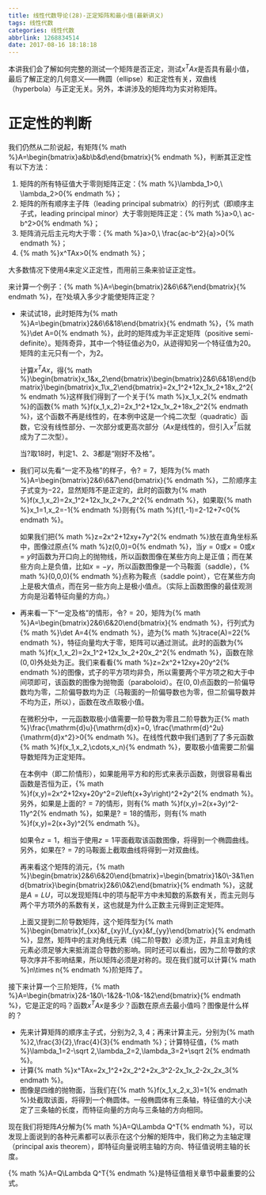 ```yaml
---
title: 线性代数导论(28)-正定矩阵和最小值(最新讲义)
tags: 线性代数
categories: 线性代数
abbrlink: 1268834514
date: 2017-08-16 18:18:18
---
```


<!-- toc -->
<!-- more -->

本讲我们会了解如何完整的测试一个矩阵是否正定，测试$x^TAx$是否具有最小值，最后了解正定的几何意义——椭圆（ellipse）和正定性有关，双曲线（hyperbola）与正定无关。另外，本讲涉及的矩阵均为实对称矩阵。

# 正定性的判断

我们仍然从二阶说起，有矩阵{% math %}A=\begin{bmatrix}a&b\\b&d\end{bmatrix}{% endmath %}，判断其正定性有以下方法：

1. 矩阵的所有特征值大于零则矩阵正定：{% math %}\lambda_1>0,\ \lambda_2>0{% endmath %}；
2. 矩阵的所有顺序主子阵（leading principal submatrix）的行列式（即顺序主子式，leading principal minor）大于零则矩阵正定：{% math %}a>0,\ ac-b^2>0{% endmath %}；
3. 矩阵消元后主元均大于零：{% math %}a>0,\ \frac{ac-b^2}{a}>0{% endmath %}；
4. {% math %}x^TAx>0{% endmath %}；

大多数情况下使用4来定义正定性，而用前三条来验证正定性。

来计算一个例子：{% math %}A=\begin{bmatrix}2&6\\6&?\end{bmatrix}{% endmath %}，在$?$处填入多少才能使矩阵正定？

* 来试试$18$，此时矩阵为{% math %}A=\begin{bmatrix}2&6\\6&18\end{bmatrix}{% endmath %}，{% math %}\det A=0{% endmath %}，此时的矩阵成为半正定矩阵（positive semi-definite）。矩阵奇异，其中一个特征值必为$0$，从迹得知另一个特征值为$20$。矩阵的主元只有一个，为$2$。

    计算$x^TAx$，得{% math %}\begin{bmatrix}x_1&x_2\end{bmatrix}\begin{bmatrix}2&6\\6&18\end{bmatrix}\begin{bmatrix}x_1\\x_2\end{bmatrix}=2x_1^2+12x_1x_2+18x_2^2{% endmath %}这样我们得到了一个关于{% math %}x_1,x_2{% endmath %}的函数{% math %}f(x_1,x_2)=2x_1^2+12x_1x_2+18x_2^2{% endmath %}，这个函数不再是线性的，在本例中这是一个纯二次型（quadratic）函数，它没有线性部分、一次部分或更高次部分（$Ax$是线性的，但引入$x^T$后就成为了二次型）。

    当$?$取$18$时，判定1、2、3都是“刚好不及格”。
    
* 我们可以先看“一定不及格”的样子，令$?=7$，矩阵为{% math %}A=\begin{bmatrix}2&6\\6&7\end{bmatrix}{% endmath %}，二阶顺序主子式变为$-22$，显然矩阵不是正定的，此时的函数为{% math %}f(x_1,x_2)=2x_1^2+12x_1x_2+7x_2^2{% endmath %}，如果取{% math %}x_1=1,x_2=-1{% endmath %}则有{% math %}f(1,-1)=2-12+7<0{% endmath %}。

    如果我们把{% math %}z=2x^2+12xy+7y^2{% endmath %}放在直角坐标系中，图像过原点{% math %}z(0,0)=0{% endmath %}，当$y=0$或$x=0$或$x=y$时函数为开口向上的抛物线，所以函数图像在某些方向上是正值；而在某些方向上是负值，比如$x=-y$，所以函数图像是一个马鞍面（saddle），{% math %}(0,0,0){% endmath %}点称为鞍点（saddle point），它在某些方向上是极大值点，而在另一些方向上是极小值点。（实际上函数图像的最佳观测方向是沿着特征向量的方向。）

* 再来看一下“一定及格”的情形，令$?=20$，矩阵为{% math %}A=\begin{bmatrix}2&6\\6&20\end{bmatrix}{% endmath %}，行列式为{% math %}\det A=4{% endmath %}，迹为{% math %}trace(A)=22{% endmath %}，特征向量均大于零，矩阵可以通过测试。此时的函数为{% math %}f(x_1,x_2)=2x_1^2+12x_1x_2+20x_2^2{% endmath %}，函数在除$(0,0)$外处处为正。我们来看看{% math %}z=2x^2+12xy+20y^2{% endmath %}的图像，式子的平方项均非负，所以需要两个平方项之和大于中间项即可，该函数的图像为抛物面（paraboloid）。在$(0,0)$点函数的一阶偏导数均为零，二阶偏导数均为正（马鞍面的一阶偏导数也为零，但二阶偏导数并不均为正，所以），函数在改点取极小值。

    在微积分中，一元函数取极小值需要一阶导数为零且二阶导数为正{% math %}\frac{\mathrm{d}u}{\mathrm{d}x}=0, \frac{\mathrm{d}^2u}{\mathrm{d}x^2}>0{% endmath %}。在线性代数中我们遇到了了多元函数{% math %}f(x_1,x_2,\cdots,x_n){% endmath %}，要取极小值需要二阶偏导数矩阵为正定矩阵。
    
    在本例中（即二阶情形），如果能用平方和的形式来表示函数，则很容易看出函数是否恒为正，{% math %}f(x,y)=2x^2+12xy+20y^2=2\left(x+3y\right)^2+2y^2{% endmath %}。另外，如果是上面的$?=7$的情形，则有{% math %}f(x,y)=2(x+3y)^2-11y^2{% endmath %}，如果是$?=18$的情形，则有{% math %}f(x,y)=2(x+3y)^2{% endmath %}。
    
    如果令$z=1$，相当于使用$z=1$平面截取该函数图像，将得到一个椭圆曲线。另外，如果在$?=7$的马鞍面上截取曲线将得到一对双曲线。
    
    再来看这个矩阵的消元，{% math %}\begin{bmatrix}2&6\\6&20\end{bmatrix}=\begin{bmatrix}1&0\\-3&1\end{bmatrix}\begin{bmatrix}2&6\\0&2\end{bmatrix}{% endmath %}，这就是$A=LU$，可以发现矩阵$L$中的项与配平方中未知数的系数有关，而主元则与两个平方项外的系数有关，这也就是为什么正数主元得到正定矩阵。
    
    上面又提到二阶导数矩阵，这个矩阵型为{% math %}\begin{bmatrix}f_{xx}&f_{xy}\\f_{yx}&f_{yy}\end{bmatrix}{% endmath %}，显然，矩阵中的主对角线元素（纯二阶导数）必须为正，并且主对角线元素必须足够大来抵消混合导数的影响。同时还可以看出，因为二阶导数的求导次序并不影响结果，所以矩阵必须是对称的。现在我们就可以计算{% math %}n\times n{% endmath %}阶矩阵了。
    
接下来计算一个三阶矩阵，{% math %}A=\begin{bmatrix}2&-1&0\\-1&2&-1\\0&-1&2\end{bmatrix}{% endmath %}，它是正定的吗？函数$x^TAx$是多少？函数在原点去最小值吗？图像是什么样的？

* 先来计算矩阵的顺序主子式，分别为$2,3,4$；再来计算主元，分别为{% math %}2,\frac{3}{2},\frac{4}{3}{% endmath %}；计算特征值，{% math %}\lambda_1=2-\sqrt 2,\lambda_2=2,\lambda_3=2+\sqrt 2{% endmath %}。
* 计算{% math %}x^TAx=2x_1^2+2x_2^2+2x_3^2-2x_1x_2-2x_2x_3{% endmath %}。
* 图像是四维的抛物面，当我们在{% math %}f(x_1,x_2,x_3)=1{% endmath %}处截取该面，将得到一个椭圆体。一般椭圆体有三条轴，特征值的大小决定了三条轴的长度，而特征向量的方向与三条轴的方向相同。

现在我们将矩阵$A$分解为{% math %}A=Q\Lambda Q^T{% endmath %}，可以发现上面说到的各种元素都可以表示在这个分解的矩阵中，我们称之为主轴定理（principal axis theorem），即特征向量说明主轴的方向、特征值说明主轴的长度。

{% math %}A=Q\Lambda Q^T{% endmath %}是特征值相关章节中最重要的公式。
